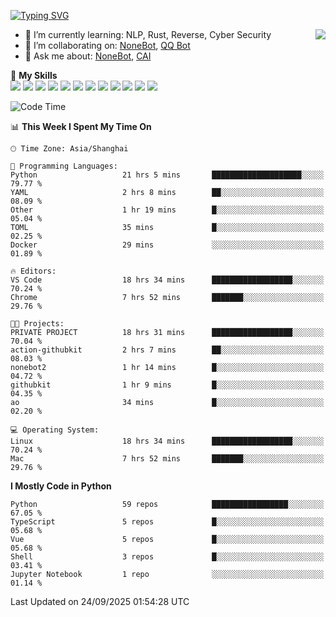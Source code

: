 [![Typing SVG](https://readme-typing-svg.herokuapp.com?size=25&duration=2500&color=8C43EA&vCenter=true&width=200&height=40&lines=Hi+there+%F0%9F%91%8B%F0%9F%8F%BB;I'm+yanyongyu)](https://git.io/typing-svg)

<a href="#">
  <img align="right" src="https://github-readme-stats.vercel.app/api?username=yanyongyu&count_private=true&show_icons=true&bg_color=15,f2f7fd,E0EAFC" />
</a>

- 🌱 I’m currently learning: NLP, Rust, Reverse, Cyber Security
- 👯 I’m collaborating on: [NoneBot](https://github.com/nonebot), [QQ Bot](https://github.com/Mrs4s/go-cqhttp)
- 💬 Ask me about: [NoneBot](https://github.com/nonebot), [CAI](https://github.com/cscs181/CAI)

🌟 **My Skills**  
![](https://img.shields.io/badge/-Python-3e74a2?style=flat-square&logo=Python&logoColor=fff)
![](https://img.shields.io/badge/-TypeScript-3178C6?style=flat-square&logo=TypeScript&logoColor=fff)
![](https://img.shields.io/badge/-Vue-4fc08d?style=flat-square&logo=Vue.js&logoColor=fff)
![](https://img.shields.io/badge/-React-2d98ce?style=flat-square&logo=React&logoColor=fff)
![](https://img.shields.io/badge/-FastAPI-009688?style=flat-square&logo=FastAPI&logoColor=fff)
![](https://img.shields.io/badge/-Linux-000000?style=flat-square&logo=Linux&logoColor=fff)
![](https://img.shields.io/badge/-Docker-2496ED?style=flat-square&logo=Docker&logoColor=fff)
![](https://img.shields.io/badge/-Kubernetes-326CE5?style=flat-square&logo=Kubernetes&logoColor=fff)
![](https://img.shields.io/badge/-GitHub%20Actions-2088FF?style=flat-square&logo=GitHubActions&logoColor=fff)
![](https://img.shields.io/badge/-PostgreSQL-4169E1?style=flat-square&logo=PostgreSQL&logoColor=fff)
![](https://img.shields.io/badge/-Redis-DC382D?style=flat-square&logo=Redis&logoColor=fff)
![](https://img.shields.io/badge/-MongoDB-47A248?style=flat-square&logo=MongoDB&logoColor=fff)

<!--START_SECTION:waka-->
![Code Time](http://img.shields.io/badge/Code%20Time-8%2C038%20hrs%2034%20mins-blue)

📊 **This Week I Spent My Time On** 

```text
🕑︎ Time Zone: Asia/Shanghai

💬 Programming Languages: 
Python                   21 hrs 5 mins       ████████████████████░░░░░   79.77 % 
YAML                     2 hrs 8 mins        ██░░░░░░░░░░░░░░░░░░░░░░░   08.09 % 
Other                    1 hr 19 mins        █░░░░░░░░░░░░░░░░░░░░░░░░   05.04 % 
TOML                     35 mins             █░░░░░░░░░░░░░░░░░░░░░░░░   02.25 % 
Docker                   29 mins             ░░░░░░░░░░░░░░░░░░░░░░░░░   01.89 % 

🔥 Editors: 
VS Code                  18 hrs 34 mins      ██████████████████░░░░░░░   70.24 % 
Chrome                   7 hrs 52 mins       ███████░░░░░░░░░░░░░░░░░░   29.76 % 

🐱‍💻 Projects: 
PRIVATE PROJECT          18 hrs 31 mins      ██████████████████░░░░░░░   70.04 % 
action-githubkit         2 hrs 7 mins        ██░░░░░░░░░░░░░░░░░░░░░░░   08.03 % 
nonebot2                 1 hr 14 mins        █░░░░░░░░░░░░░░░░░░░░░░░░   04.72 % 
githubkit                1 hr 9 mins         █░░░░░░░░░░░░░░░░░░░░░░░░   04.35 % 
ao                       34 mins             █░░░░░░░░░░░░░░░░░░░░░░░░   02.20 % 

💻 Operating System: 
Linux                    18 hrs 34 mins      ██████████████████░░░░░░░   70.24 % 
Mac                      7 hrs 52 mins       ███████░░░░░░░░░░░░░░░░░░   29.76 % 
```

**I Mostly Code in Python** 

```text
Python                   59 repos            █████████████████░░░░░░░░   67.05 % 
TypeScript               5 repos             █░░░░░░░░░░░░░░░░░░░░░░░░   05.68 % 
Vue                      5 repos             █░░░░░░░░░░░░░░░░░░░░░░░░   05.68 % 
Shell                    3 repos             █░░░░░░░░░░░░░░░░░░░░░░░░   03.41 % 
Jupyter Notebook         1 repo              ░░░░░░░░░░░░░░░░░░░░░░░░░   01.14 % 
```




 Last Updated on 24/09/2025 01:54:28 UTC
<!--END_SECTION:waka-->
